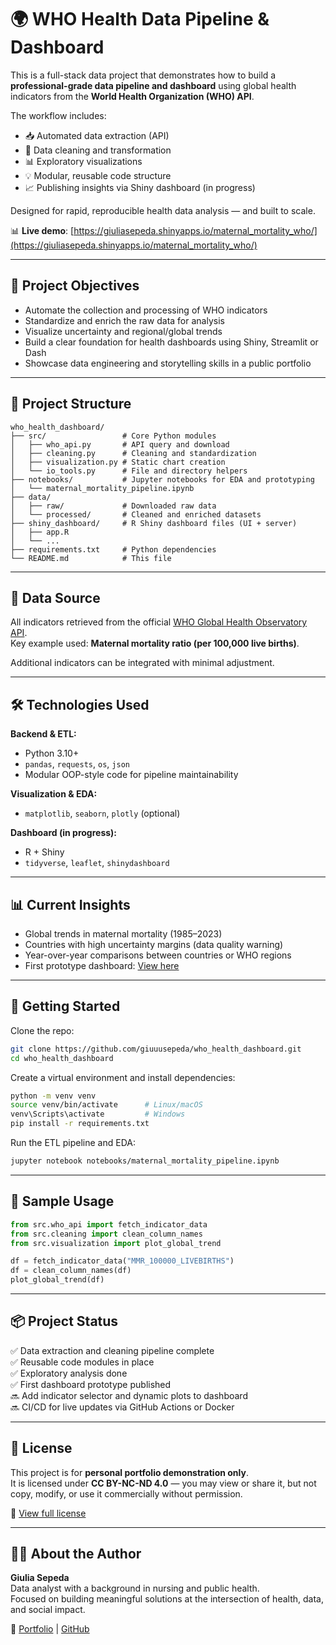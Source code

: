 # 🌍 WHO Health Data Pipeline & Dashboard

This is a full-stack data project that demonstrates how to build a **professional-grade data pipeline and dashboard** using global health indicators from the **World Health Organization (WHO) API**.

The workflow includes:
- 📥 Automated data extraction (API)
- 🧹 Data cleaning and transformation
- 📊 Exploratory visualizations
- 💡 Modular, reusable code structure
- 📈 Publishing insights via Shiny dashboard (in progress)

Designed for rapid, reproducible health data analysis — and built to scale.

📊 **Live demo**: [https://giuliasepeda.shinyapps.io/maternal_mortality_who/](https://giuliasepeda.shinyapps.io/maternal_mortality_who/)

---

## 🎯 Project Objectives

- Automate the collection and processing of WHO indicators  
- Standardize and enrich the raw data for analysis  
- Visualize uncertainty and regional/global trends  
- Build a clear foundation for health dashboards using Shiny, Streamlit or Dash  
- Showcase data engineering and storytelling skills in a public portfolio

---

## 🧱 Project Structure

```
who_health_dashboard/
├── src/                 # Core Python modules
│   ├── who_api.py       # API query and download
│   ├── cleaning.py      # Cleaning and standardization
│   ├── visualization.py # Static chart creation
│   └── io_tools.py      # File and directory helpers
├── notebooks/           # Jupyter notebooks for EDA and prototyping
│   └── maternal_mortality_pipeline.ipynb
├── data/
│   ├── raw/             # Downloaded raw data
│   └── processed/       # Cleaned and enriched datasets
├── shiny_dashboard/     # R Shiny dashboard files (UI + server)
│   ├── app.R
│   └── ...
├── requirements.txt     # Python dependencies
└── README.md            # This file
```

---

## 🔗 Data Source

All indicators retrieved from the official [WHO Global Health Observatory API](https://ghoapi.azureedge.net/api/).  
Key example used: **Maternal mortality ratio (per 100,000 live births)**.

Additional indicators can be integrated with minimal adjustment.

---

## 🛠️ Technologies Used

**Backend & ETL:**
- Python 3.10+
- `pandas`, `requests`, `os`, `json`
- Modular OOP-style code for pipeline maintainability

**Visualization & EDA:**
- `matplotlib`, `seaborn`, `plotly` (optional)

**Dashboard (in progress):**
- R + Shiny
- `tidyverse`, `leaflet`, `shinydashboard`

---

## 📊 Current Insights

- Global trends in maternal mortality (1985–2023)
- Countries with high uncertainty margins (data quality warning)
- Year-over-year comparisons between countries or WHO regions
- First prototype dashboard: [View here](https://giuliasepeda.shinyapps.io/maternal_mortality_who/)

---

## 🚀 Getting Started

Clone the repo:

```bash
git clone https://github.com/giuuusepeda/who_health_dashboard.git
cd who_health_dashboard
```

Create a virtual environment and install dependencies:

```bash
python -m venv venv
source venv/bin/activate      # Linux/macOS
venv\Scripts\activate         # Windows
pip install -r requirements.txt
```

Run the ETL pipeline and EDA:

```bash
jupyter notebook notebooks/maternal_mortality_pipeline.ipynb
```

---

## 🧪 Sample Usage

```python
from src.who_api import fetch_indicator_data
from src.cleaning import clean_column_names
from src.visualization import plot_global_trend

df = fetch_indicator_data("MMR_100000_LIVEBIRTHS")
df = clean_column_names(df)
plot_global_trend(df)
```

---

## 📦 Project Status

✅ Data extraction and cleaning pipeline complete  
✅ Reusable code modules in place  
✅ Exploratory analysis done  
✅ First dashboard prototype published  
🔜 Add indicator selector and dynamic plots to dashboard  
🔜 CI/CD for live updates via GitHub Actions or Docker

---

## 📄 License

This project is for **personal portfolio demonstration only**.  
It is licensed under **CC BY-NC-ND 4.0** — you may view or share it, but not copy, modify, or use it commercially without permission.

🔗 [View full license](https://creativecommons.org/licenses/by-nc-nd/4.0/)

---

## 🙋‍♀️ About the Author

**Giulia Sepeda**  
Data analyst with a background in nursing and public health.  
Focused on building meaningful solutions at the intersection of health, data, and social impact.

🔗 [Portfolio](https://giuliasepeda.carrd.co) | [GitHub](https://github.com/giuuusepeda)
```
